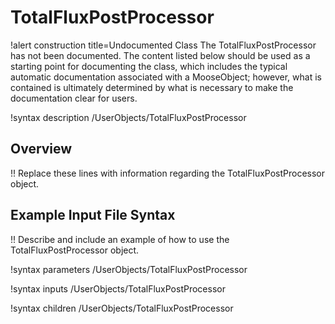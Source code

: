# TotalFluxPostProcessor

!alert construction title=Undocumented Class
The TotalFluxPostProcessor has not been documented. The content listed below should be used as a starting point for
documenting the class, which includes the typical automatic documentation associated with a
MooseObject; however, what is contained is ultimately determined by what is necessary to make the
documentation clear for users.

!syntax description /UserObjects/TotalFluxPostProcessor

## Overview

!! Replace these lines with information regarding the TotalFluxPostProcessor object.

## Example Input File Syntax

!! Describe and include an example of how to use the TotalFluxPostProcessor object.

!syntax parameters /UserObjects/TotalFluxPostProcessor

!syntax inputs /UserObjects/TotalFluxPostProcessor

!syntax children /UserObjects/TotalFluxPostProcessor
